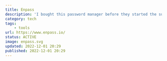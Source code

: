 ```yaml
---
title: Enpass
description: 'I bought this password manager before they started the subscription model. Therefore, I can use it without any monthly fees.'
category: tech
tags:
    - tools
url: https://www.enpass.io/
status: ACTIVE
image: enpass.svg
updated: 2022-12-01 20:29
published: 2022-12-01 20:29
---
```

